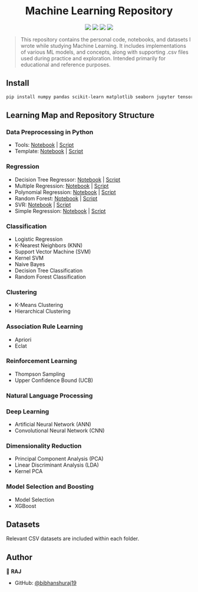 <h1 align="center">Machine Learning Repository</h1>
<p align="center">
  <img src="https://img.shields.io/badge/python-3.10+-blue" />
  <img src="https://img.shields.io/badge/TensorFlow-2.14-orange?logo=tensorflow" />
  <img src="https://img.shields.io/badge/license-MIT-green" />
  <img src="https://img.shields.io/badge/platform-Jupyter-lightgrey?logo=Jupyter" />
</p>

> This repository contains the personal code, notebooks, and datasets I wrote while studying Machine Learning. It includes implementations of various ML models, and concepts, along with supporting .csv files used during practice and exploration. Intended primarily for educational and reference purposes.


## Install

```sh
pip install numpy pandas scikit-learn matplotlib seaborn jupyter tensorflow keras xgboost
```

## Learning Map and Repository Structure

### Data Preprocessing in Python
- Tools: [Notebook](Part%201%20-%20Data%20Preprocessing%20/data_preprocessing_tools.ipynb) | [Script](Part%201%20-%20Data%20Preprocessing%20/data_preprocessing_tools.py)
- Template: [Notebook](Part%201%20-%20Data%20Preprocessing%20/data_preprocessing_template.ipynb) | [Script](Part%201%20-%20Data%20Preprocessing%20/data_preprocessing_template.py)

### Regression
- Decision Tree Regressor: [Notebook](Part%202%20-%20Regression/Decision%20Tree%20Regression/decision_tree_regression.ipynb) | [Script](Part%202%20-%20Regression/Decision%20Tree%20Regression/decision_tree_regression.py)
- Multiple Regression: [Notebook](Part%202%20-%20Regression/Multiple%20Linear%20Regression/multiple_linear_regression.ipynb) | [Script](Part%202%20-%20Regression/Multiple%20Linear%20Regression/multiple_linear_regression.py)
- Polynomial Regression: [Notebook](Part%202%20-%20Regression/Polynomial%20Regression/polynomial_regression.ipynb) | [Script](Part%202%20-%20Regression/Polynomial%20Regression/polynomial_regression.py)
- Random Forest: [Notebook](Part%202%20-%20Regression/Random%20Forest%20Regression/random_forest_regression.ipynb) | [Script](Part%202%20-%20Regression/Random%20Forest%20Regression/random_forest_regression.py)
- SVR: [Notebook](Part%202%20-%20Regression/Support%20Vector%20Regression%20%28SVR%29/support_vector_regression.ipynb) | [Script](Part%202%20-%20Regression/Support%20Vector%20Regression%20%28SVR%29/support_vector_regression.py)
- Simple Regression: [Notebook](Part%202%20-%20Regression/Simple%20Linear%20Regression/simple_linear_regression.ipynb) | [Script](Part%202%20-%20Regression/Simple%20Linear%20Regression/simple_linear_regression.py)

### Classification
- Logistic Regression
- K-Nearest Neighbors (KNN)
- Support Vector Machine (SVM)
- Kernel SVM
- Naive Bayes
- Decision Tree Classification
- Random Forest Classification

### Clustering
- K-Means Clustering
- Hierarchical Clustering

### Association Rule Learning
- Apriori
- Eclat

### Reinforcement Learning
- Thompson Sampling
- Upper Confidence Bound (UCB)

### Natural Language Processing

### Deep Learning
- Artificial Neural Network (ANN)
- Convolutional Neural Network (CNN)

### Dimensionality Reduction
- Principal Component Analysis (PCA)
- Linear Discriminant Analysis (LDA)
- Kernel PCA

### Model Selection and Boosting
- Model Selection
- XGBoost


## Datasets

Relevant CSV datasets are included within each folder.
## Author

👤 **RAJ**

* GitHub: [@bibhanshuraj19](https://github.com/bibhanshuraj19)

